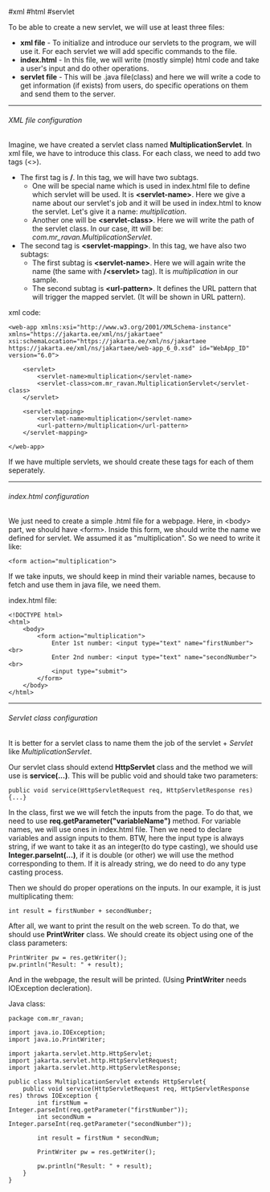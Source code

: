 #xml #html #servlet

To be able to create a new servlet, we will use at least three files:

- **xml file** - To initialize and introduce our servlets to the program, we will use it. For each servlet we will add specific commands to the file.
- **index.html** - In this file, we will write (mostly simple) html code and take a user's input and do other operations.
- **servlet file** - This will be .java file(class) and here we will write a code to get information (if exists) from users, do specific operations on them and send them to the server.

---
###### XML file configuration

Imagine, we have created a servlet class named **MultiplicationServlet**. In xml file, we have to introduce this class. For each class, we need to add two tags (<>).

- The first tag is **/<servlet/>**. In this tag, we will have two subtags.
	- One will be special name which is used in index.html file to define which servlet will be used. It is **\<servlet-name>**\. Here we give a name about our servlet's job and it will be used in index.html to know the servlet. Let's give it a name: *multiplication*.
	- Another one will be **\<servlet-class>**\. Here we will write the path of the servlet class. In our case, itt will be: *com.mr_ravan.MultiplicationServlet*.
- The second tag is **\<servlet-mapping>**\. In this tag, we have also two subtags:
	- The first subtag is **\<servlet-name\>**. Here we will again write the name (the same with **/<servlet\>** tag). It is *multiplication* in our sample.
	- The second subtag is **\<url-pattern\>**.  It defines the URL pattern that will trigger the mapped servlet. (It will be shown in URL pattern).

xml code:
	 <?xml version="1.0" encoding="UTF-8"?>

	<web-app xmlns:xsi="http://www.w3.org/2001/XMLSchema-instance" xmlns="https://jakarta.ee/xml/ns/jakartaee" xsi:schemaLocation="https://jakarta.ee/xml/ns/jakartaee https://jakarta.ee/xml/ns/jakartaee/web-app_6_0.xsd" id="WebApp_ID" version="6.0">
	
		<servlet>
			<servlet-name>multiplication</servlet-name>
			<servlet-class>com.mr_ravan.MultiplicationServlet</servlet-class>
		</servlet>
		
		<servlet-mapping>
			<servlet-name>multiplication</servlet-name>
			<url-pattern>/multiplication</url-pattern>
		</servlet-mapping>
		
	</web-app>

If we have multiple servlets, we should create these tags for each of them seperately.

----
###### index.html configuration 

We just need to create a simple .html file for a webpage. Here, in \<body\> part, we should have \<form\>.
Inside this form, we should write the name we defined for servlet. We assumed it  as "multiplication".
So we need to write it like:

	<form action="multiplication">
If we take inputs, we should keep in mind  their variable names, because to fetch and use them in java file, we need them.

index.html file:

	<!DOCTYPE html>
	<html>
		<body>
			<form action="multiplication">
				Enter 1st number: <input type="text" name="firstNumber"><br>
				Enter 2nd number: <input type="text" name="secondNumber"><br>
				<input type="submit">
			</form>
		</body>
	</html>

----
###### Servlet class configuration

It is better for a servlet class to name them the job of the servlet + *Servlet* like 
*MultiplicationServlet*.

Our servlet class should extend **HttpServlet** class and the method we will use is **service(...)**.
This will be public void and should take two parameters:

	public void service(HttpServletRequest req, HttpServletResponse res){...}

In the class, first we we will fetch the inputs from the page.
To do that, we need to use **req.getParameter("variableName")** method. For variable names, we will use ones in index.html file. Then we need to declare variables and assign inputs to them. BTW, here the input type is always string, if we want to take it as an integer(to do type casting), we should use **Integer.parseInt(...)**, if it is double (or other) we will use the method corresponding to them. If it is already string, we do need to do any type casting process.

Then we should do proper operations on the inputs. In our example, it is just multiplicating them:

	int result = firstNumber + secondNumber;

After all, we want to print the result on the web screen. To do that, we should use **PrintWriter** class. We should create its object using one of the class parameters:

	PrintWriter pw = res.getWriter();
	pw.println("Result: " + result);

And in the webpage, the result will be printed.
(Using **PrintWriter** needs IOException decleration).

Java class:

	package com.mr_ravan;

	import java.io.IOException;
	import java.io.PrintWriter;
	
	import jakarta.servlet.http.HttpServlet;
	import jakarta.servlet.http.HttpServletRequest;
	import jakarta.servlet.http.HttpServletResponse;
	
	public class MultiplicationServlet extends HttpServlet{
		public void service(HttpServletRequest req, HttpServletResponse res) throws IOException {
			int firstNum = Integer.parseInt(req.getParameter("firstNumber"));
			int secondNum = Integer.parseInt(req.getParameter("secondNumber"));
			
			int result = firstNum * secondNum;
			
			PrintWriter pw = res.getWriter();
			
			pw.println("Result: " + result);
		}
	}


